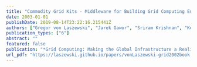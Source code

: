 ```yaml
---
title: "Commodity Grid Kits - Middleware for Building Grid Computing Environments"
date: 2003-01-01
publishDate: 2019-08-14T23:22:16.215441Z
authors: ["Gregor von Laszewski", "Jarek Gawor", "Sriram Krishnan", "Keith Jackson"]
publication_types: ["6"]
abstract: ""
featured: false
publication: "*Grid Computing: Making the Global Infrastructure a Reality*"
url_pdf: "https://laszewski.github.io/papers/vonLaszewski-grid2002book.pdf"
---
```


